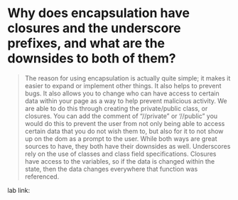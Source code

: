 # Why does encapsulation have closures and the underscore prefixes, and what are the downsides to both of them?
> The reason for using encapsulation is actually quite simple; it makes it easier to expand or implement other things. It also helps to prevent bugs. It also allows you to change who can have access to certain data within your page as a way to help prevent malicious activity. We are able to do this through creating the private/public class, or closures. You can add the comment of “//private” or ‘//public” you would do this to prevent the user from not only being able to access certain data that you do not wish them to, but also for it to not show up on the dom as a prompt to the user. While both ways are great sources to have, they both have their downsides as well. Underscores rely on the use of classes and class field specifications. Closures have access to the variables, so if the data is changed within the state, then the data changes everywhere that function was referenced.

lab link: